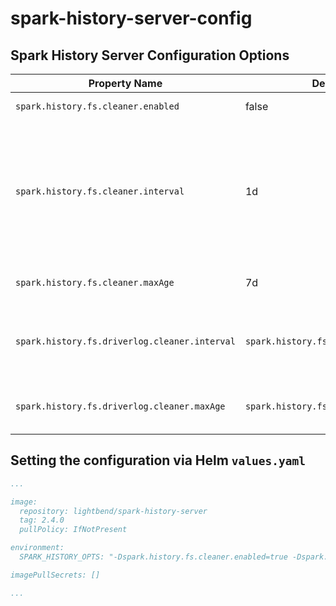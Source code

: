 # spark-history-server-config

## Spark History Server Configuration Options

| Property Name                                 | Default                             | Meaning                                                                                                                                                                                                                                                                                                                                                                                                                                                                                        |
| --------------------------------------------- | ----------------------------------- | ---------------------------------------------------------------------------------------------------------------------------------------------------------------------------------------------------------------------------------------------------------------------------------------------------------------------------------------------------------------------------------------------------------------------------------------------------------------------------------------------- |
| `spark.history.fs.cleaner.enabled`            | false                               | Specifies whether the History Server should periodically clean up event logs from storage.                                                                                                                                                                                                                                                                                                                                                                                                     |
| `spark.history.fs.cleaner.interval`           | 1d                                  | When `spark.history.fs.cleaner.enabled=true`, specifies how often the filesystem job history cleaner checks for files to delete. Files are deleted if at least one of two conditions holds. First, they're deleted if they're older than `spark.history.fs.cleaner.maxAge`. They are also deleted if the number of files is more than `spark.history.fs.cleaner.maxNum`, Spark tries to clean up the completed attempts from the applications based on the order of their oldest attempt time. |
| `spark.history.fs.cleaner.maxAge`             | 7d                                  | When `spark.history.fs.cleaner.enabled=true`, job history files older than this will be deleted when the filesystem history cleaner runs.                                                                                                                                                                                                                                                                                                                                                      |
| `spark.history.fs.driverlog.cleaner.interval` | `spark.history.fs.cleaner.interval` | When `spark.history.fs.driverlog.cleaner.enabled=true`, specifies how often the filesystem driver log cleaner checks for files to delete. Files are only deleted if they are older than `spark.history.fs.driverlog.cleaner.maxAge`                                                                                                                                                                                                                                                            |
| `spark.history.fs.driverlog.cleaner.maxAge`   | `spark.history.fs.cleaner.maxAge`   | When `spark.history.fs.driverlog.cleaner.enabled=true`, driver log files older than this will be deleted when the driver log cleaner runs.                                                                                                                                                                                                                                                                                                                                                     |

## Setting the configuration via Helm `values.yaml`

```yaml
...

image:
  repository: lightbend/spark-history-server
  tag: 2.4.0
  pullPolicy: IfNotPresent

environment:
  SPARK_HISTORY_OPTS: "-Dspark.history.fs.cleaner.enabled=true -Dspark.history.fs.cleaner.maxAge=7d"

imagePullSecrets: []

...
```
